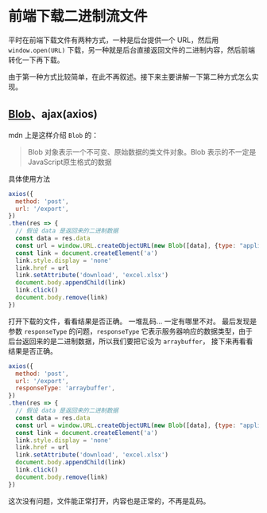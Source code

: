 # 前端下载二进制流文件
平时在前端下载文件有两种方式，一种是后台提供一个 URL，然后用 `window.open(URL)` 下载，另一种就是后台直接返回文件的二进制内容，然后前端转化一下再下载。

由于第一种方式比较简单，在此不再叙述。接下来主要讲解一下第二种方式怎么实现。

## [Blob](https://developer.mozilla.org/zh-CN/docs/Web/API/Blob)、ajax(axios)
mdn 上是这样介绍 `Blob` 的：
> Blob 对象表示一个不可变、原始数据的类文件对象。Blob 表示的不一定是JavaScript原生格式的数据

具体使用方法
```js
axios({
  method: 'post',
  url: '/export',
})
.then(res => {
  // 假设 data 是返回来的二进制数据
  const data = res.data
  const url = window.URL.createObjectURL(new Blob([data], {type: "application/vnd.openxmlformats-officedocument.spreadsheetml.sheet"}))
  const link = document.createElement('a')
  link.style.display = 'none'
  link.href = url
  link.setAttribute('download', 'excel.xlsx')
  document.body.appendChild(link)
  link.click()
  document.body.remove(link)
})
```
打开下载的文件，看看结果是否正确。
一堆乱码... 一定有哪里不对。
最后发现是参数 `responseType` 的问题，`responseType` 它表示服务器响应的数据类型，由于后台返回来的是二进制数据，所以我们要把它设为 `arraybuffer`，
接下来再看看结果是否正确。
```js
axios({
  method: 'post',
  url: '/export',
  responseType: 'arraybuffer',
})
.then(res => {
  // 假设 data 是返回来的二进制数据
  const data = res.data
  const url = window.URL.createObjectURL(new Blob([data], {type: "application/vnd.openxmlformats-officedocument.spreadsheetml.sheet"}))
  const link = document.createElement('a')
  link.style.display = 'none'
  link.href = url
  link.setAttribute('download', 'excel.xlsx')
  document.body.appendChild(link)
  link.click()
  document.body.remove(link)
})
```
这次没有问题，文件能正常打开，内容也是正常的，不再是乱码。
